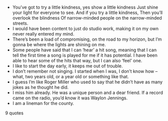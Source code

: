  - You’ve got to try a little kindness, yes show a little kindness Just shine your light for everyone to see. And if you try a little kindness, Then you’ll overlook the blindness Of narrow-minded people on the narrow-minded streets.
 - I would have been content to just do studio work, making it on my own never really entered my mind.
 - There’s been a load of compromising, on the road to my horizon, but I’m gonna be where the lights are shining on me.
 - Some people have said that I can ‘hear’ a hit song, meaning that I can tell the first time a song is played for me if it has potential. I have been able to hear some of the hits that way, but I can also ‘feel’ one.
 - I like to start the day early, it keeps me out of trouble.
 - I don’t remember not singing. I started when I was, I don’t know how – what, two years old, or a year old or something like that.
 - I guess I’m like Roger Miller who used to say that he didn’t have as many jokes as he thought he did.
 - I miss him already. He was a unique person and a dear friend. If a record came on the radio, you’d know it was Waylon Jennings.
 - I am a lineman for the county.

9 quotes